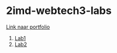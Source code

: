 # 2imd-webtech3-labs



[Link naar portfolio](https://github.com/boleynen/2imd-webtech3-portfolio)

1. [Lab1](https://github.com/boleynen/2imd-webtech3-portfolio/tree/master/lab-1)
2. [Lab2](https://github.com/boleynen/2imd-webtech3-portfolio/tree/master/lab-2)